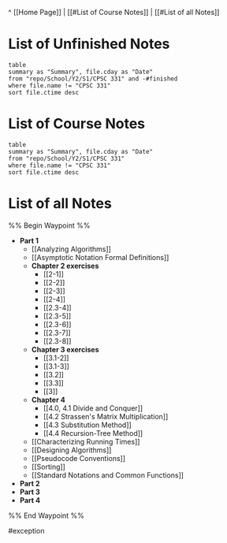 ^ [[Home Page]] | 
[[#List of Course Notes]] | [[#List of all Notes]]

# List of Unfinished Notes
```dataview
table
summary as "Summary", file.cday as "Date"
from "repo/School/Y2/S1/CPSC 331" and -#finished
where file.name != "CPSC 331"
sort file.ctime desc
```
# List of Course Notes
```dataview
table
summary as "Summary", file.cday as "Date"
from "repo/School/Y2/S1/CPSC 331"
where file.name != "CPSC 331"
sort file.ctime desc
```

# List of all Notes
%% Begin Waypoint %%
- **Part 1**
	- [[Analyzing Algorithms]]
	- [[Asymptotic Notation Formal Definitions]]
	- **Chapter 2 exercises**
		- [[2-1]]
		- [[2-2]]
		- [[2-3]]
		- [[2-4]]
		- [[2.3-4]]
		- [[2.3-5]]
		- [[2.3-6]]
		- [[2.3-7]]
		- [[2.3-8]]
	- **Chapter 3 exercises**
		- [[3.1-2]]
		- [[3.1-3]]
		- [[3.2]]
		- [[3.3]]
		- [[3]]
	- **Chapter 4**
		- [[4.0, 4.1 Divide and Conquer]]
		- [[4.2 Strassen's Matrix Multiplication]]
		- [[4.3 Substitution Method]]
		- [[4.4 Recursion-Tree Method]]
	- [[Characterizing Running Times]]
	- [[Designing Algorithms]]
	- [[Pseudocode Conventions]]
	- [[Sorting]]
	- [[Standard Notations and Common Functions]]
- **Part 2**
- **Part 3**
- **Part 4**

%% End Waypoint %%

#exception
